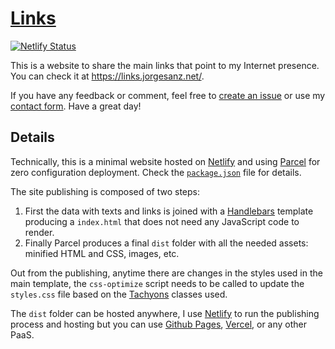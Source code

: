 # [Links](https://links.jorgesanz.net/)

[![Netlify Status](https://api.netlify.com/api/v1/badges/6f3104cb-a472-4b3a-86bb-2c1bffb6de56/deploy-status)](https://app.netlify.com/sites/jsanz-links/deploys)

This is a website to share the main links that point to my Internet presence. You can check it at <https://links.jorgesanz.net/>.

If you have any feedback or comment, feel free to [create an issue][issue] or use my [contact form][contact]. Have a great day!

[issue]: https://github.com/jsanz/links/issues/new
[contact]: https://jorgesanz.net/contact/

## Details

Technically, this is a minimal website hosted on [Netlify][nf] and using [Parcel][parcel] for zero configuration deployment. Check the [`package.json`](./package.json) file for details.

The site publishing is composed of two steps:

1. First the data with texts and links is joined with a [Handlebars][handlebars] template producing a `index.html` that does not need any JavaScript code to render.
2. Finally Parcel produces a final `dist` folder with all the needed assets: minified HTML and CSS, images, etc.

Out from the publishing, anytime there are changes in the styles used in the main template, the `css-optimize` script needs to be called to update the `styles.css` file based on the [Tachyons][tachyons] classes used.

The `dist` folder can be hosted anywhere, I use [Netlify][nf] to run the publishing process and hosting but you can use [Github Pages][gp], [Vercel][v], or any other PaaS. 

[handlebars]: https://handlebarsjs.com/
[parcel]: https://v2.parceljs.org/
[tachyons]: http://tachyons.io/
[nf]: http://netlify.com/
[gp]: https://pages.github.com/
[v]: https://vercel.com/

